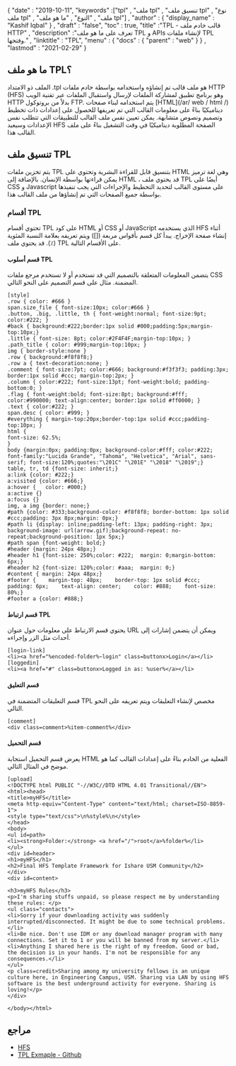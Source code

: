 {
  "date" : "2019-10-11",
  "keywords" :["tpl" , "ملف tpl" , "تنسيق ملف tpl" , "نوع ملف tpl" , "ملف" , "النوع" , "ما هو ملف tpl"] ,
  "author" : {
    "display_name" : "Kashif Iqbal"
} ,
  "draft" : "false",
  "toc" : true,
  "title" :"TPL - قالب خادم ملف HTTP" ,
  "description" :"تعرف على ما هو ملف TPL و APIs لإنشاء ملفات TPL وفتحها." ,
  "linktitle" : "TPL",
  "menu" : {
    "docs" : {
      "parent" : "web"
}
} ,
  "lastmod" : "2021-02-29"
}

## ما هو ملف TPL؟

الملف ذو الامتداد .tpl هو ملف قالب تم إنشاؤه واستخدامه بواسطة خادم ملفات HTTP (HFS) وهو برنامج تطبيق لمشاركة الملفات لإرسال واستقبال الملفات عبر تقنية الويب HTTP بدلاً من بروتوكول FTP. يتم استخدامه لبناء صفحات [HTML](/ar/ web / html /) ديناميكيًا بناءً على معلومات القالب التي تم تعريفها للحصول على إعدادات ذات تخطيط وتصميم ونصوص متشابهة. يمكن تعيين نفس ملف القالب للتطبيقات التي تتطلب نفس الإعدادات وسيعيد HFS الصفحة المطلوبة ديناميكيًا في وقت التشغيل بناءً على ملف القالب هذا.


## تنسيق ملف TPL

يتم تخزين ملفات TPL بتنسيق قابل للقراءة البشرية وتحتوي على HTML وهي لغة ترميز يمكن قراءتها بواسطة الإنسان. بالإضافة إلى HTML ، قد يحتوي ملف TPL أيضًا على CSS و Javascript على مستوى القالب لتحديد التخطيط والإجراءات التي يجب تنفيذها بواسطة جميع الصفحات التي تم إنشاؤها من ملف القالب هذا.

### أقسام TPL

تحتوي أقسام TPL على كود HTML أو CSS أو JavaScript الذي يستخدمه HFS أثناء إنشاء صفحة الإخراج. يبدأ كل قسم بأقواس مربعة ([]) ويتم تعريفه بعلامة النسبة المئوية (٪). قد يحتوي ملف TPL على الأقسام التالية.

#### قسم أسلوب TPL

يتضمن المعلومات المتعلقة بالتصميم التي قد تستخدم أو لا تستخدم مرجع ملفات CSS المضمنة. مثال على قسم التصميم على النحو التالي.

```
[style]
.row { color: #666 }
span.size_file { font-size:10px; color:#666 }
.button, .big, .little, th { font-weight:normal; font-size:9pt; color:#222; }
#back { background:#222;border:1px solid #000;padding:5px;margin-top:10px;}
.little { font-size: 8pt; color:#2F4F4F;margin-top:10px; }
.path_title { color: #999;margin-top:10px; }
img { border-style:none }
.row { background:#f8f8f8;}
.row a { text-decoration:none; }
.comment { font-size:7pt; color:#666; background:#f3f3f3; padding:3px; border:1px solid #ccc; margin-top:2px; }
.column { color:#222; font-size:13pt; font-weight:bold; padding-bottom:0; }
.flag { font-weight:bold; font-size:8pt; background:#fff; color:#990000; text-align:center; border:1px solid #ff0000; }
.text { color:#222; }
span.desc { color: #999; }
#everything { margin-top:20px;border-top:1px solid #ccc;padding-top:10px; }
html {
font-size: 62.5%;
}
body {margin:0px; padding:0px; background-color:#fff; color:#222; font-family:"Lucida Grande", "Tahoma", "Helvetica", "Arial", sans-serif; font-size:120%;quotes:"\201C" "\201E" "\2018" "\2019";}
table, tr, td {font-size: inherit;}
a:link {color: #222;}
a:visited {color: #666;}
a:hover {	color: #000;}
a:active {}
a:focus {}
img, a img {border: none;}
#path {color: #333;background-color: #f8f8f8; border-bottom: 1px solid #ccc;padding: 3px 8px;margin: 0px;}
#path li {display: inline;padding-left: 13px; padding-right: 3px; background-image: url(arrow.gif);background-repeat: no-repeat;background-position: 1px 5px;}
#path span {font-weight: bold;}
#header {margin: 24px 48px;}
#header h1 {font-size: 250%;color: #222;  margin: 0;margin-bottom: 6px;}
#header h2 {font-size: 120%;color: #aaa;  margin: 0;}
#content { margin: 24px 48px;}
#footer {    margin-top: 48px;    border-top: 1px solid #ccc;    padding: 6px;    text-align: center;    color: #888;    font-size: 80%;}
#footer a {color: #888;}
```

#### قسم ارتباط TPL

يحتوي قسم الارتباط على معلومات حول عنوان URL ويمكن أن يتضمن إشارات إلى أحداث مثل الزر وإجراءه.

```
[login-link]
<li><a href="%encoded-folder%~login" class=buttonx>Login</a></li>
[loggedin]
<li><a href="#" class=buttonx>Logged in as: %user%</a></li>
```

#### قسم التعليق

قسم التعليقات المتضمنة في TPL مخصص لإنشاء التعليقات ويتم تعريفه على النحو التالي.
```
[comment]
<div class=comment>%item-comment%</div>
```

#### قسم التحميل

يعرض قسم التحميل استجابة HTML الفعلية من الخادم بناءً على إعدادات القالب كما هو موضح في المثال التالي.

```
[upload]
<!DOCTYPE html PUBLIC "-//W3C//DTD HTML 4.01 Transitional//EN">
<html><head>
<title>myHFS</title>
<meta http-equiv="Content-Type" content="text/html; charset=ISO-8859-1">
<style type="text/css">\n%style%\n</style>
</head>
<body>
<ul id=path>
<li><strong>Folder:</strong> <a href="/">root</a>%folder%</li>
</ul>
<div id=header>
<h1>myHFS</h1>
<h2>Final HFS Template Framework for Ishare USM Community</h2>
</div>
<div id=content>

<h3>myHFS Rules</h3>
<p>I'm sharing stuffs unpaid, so please respect me by understanding these rules: </p>
<ul class="contacts">
<li>Sorry if your downloading activity was suddenly interrupted/disconnected. It might be due to some technical problems.</li>
<li>Be nice. Don't use IDM or any download manager program with many connections. Set it to 1 or you will be banned from my server.</li>
<li>Anything I shared here is the right of my freedom. Good or bad, the decision is in your hands. I'm not be responsible for any consequences.</li>
</ul>
<p class=credit>Sharing among my university fellows is an unique culture here, in Engineering Campus, USM. Sharing via LAN by using HFS software is the best underground activity for everyone. Sharing is loving!</p>
</div>

</body></html>
```

## مراجع

* [HFS](https://www.rejetto.com/wiki/index.php/Refinements)
* [TPL Exmaple - Github](https://github.com/heiswayi/hfs-templates/blob/master/HFSTemplate_myHFS.tpl)

